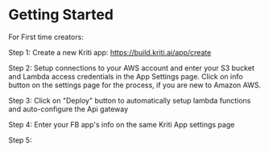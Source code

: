 # Getting Started

For First time creators:

Step 1:  Create a new Kriti app: https://build.kriti.ai/app/create

Step 2: Setup connections to your AWS account and enter your S3 bucket and Lambda access credentials in the App Settings page. Click on info button on the settings page for the process, if you are new to Amazon AWS.

Step 3: Click on "Deploy" button to automatically setup lambda functions and auto-configure the Api gateway

Step 4: Enter your FB app's info on the same Kriti App settings page

Step 5: 





